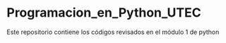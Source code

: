 # Programacion_en_Python_UTEC
Este repositorio contiene los códigos revisados en el módulo 1 de python
